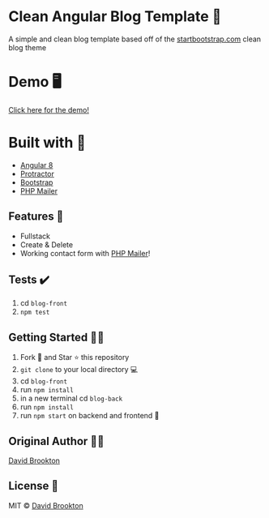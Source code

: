 # Clean Angular Blog Template 📰

A simple and clean blog template based off of the [startbootstrap.com](https://startbootstrap.com/template-overviews/clean-blog/) clean blog theme

# Demo 🖥

[Click here for the demo!](https://koshyviv.xyz/)

# Built with 🔧

- [Angular 8](https://angular.io)
- [Protractor](https://www.protractortest.org/)
- [Bootstrap](https://startbootstrap.com/template-overviews/clean-blog/)
- [PHP Mailer](https://github.com/PHPMailer/PHPMailer)

## Features :star2:

- Fullstack
- Create & Delete
- Working contact form with [PHP Mailer](https://github.com/PHPMailer/PHPMailer)!

## Tests :heavy_check_mark:

1. cd `blog-front`
2. `npm test`

## Getting Started :man_astronaut:

1. Fork 🍴 and Star ⭐️ this repository
2. `git clone` to your local directory 💻
3. cd `blog-front`
4. run `npm install`
5. in a new terminal cd `blog-back`
6. run `npm install`
7. run `npm start` on backend and frontend :tada:

## Original Author 👨‍💻

[David Brookton](https://davidbrookton.com)

## License 🌵

MIT © [David Brookton](https://davidbrookton.com)
